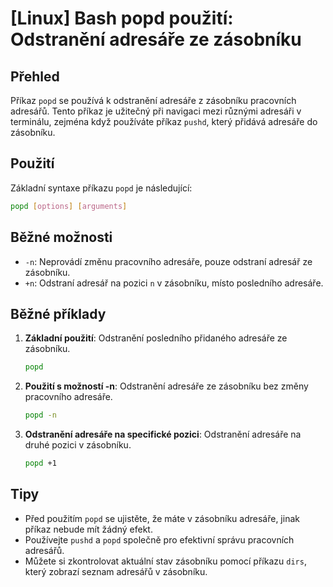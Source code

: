 # [Linux] Bash popd použití: Odstranění adresáře ze zásobníku

## Přehled
Příkaz `popd` se používá k odstranění adresáře z zásobníku pracovních adresářů. Tento příkaz je užitečný při navigaci mezi různými adresáři v terminálu, zejména když používáte příkaz `pushd`, který přidává adresáře do zásobníku.

## Použití
Základní syntaxe příkazu `popd` je následující:

```bash
popd [options] [arguments]
```

## Běžné možnosti
- `-n`: Neprovádí změnu pracovního adresáře, pouze odstraní adresář ze zásobníku.
- `+n`: Odstraní adresář na pozici `n` v zásobníku, místo posledního adresáře.

## Běžné příklady
1. **Základní použití**:
   Odstranění posledního přidaného adresáře ze zásobníku.
   ```bash
   popd
   ```

2. **Použití s možností -n**:
   Odstranění adresáře ze zásobníku bez změny pracovního adresáře.
   ```bash
   popd -n
   ```

3. **Odstranění adresáře na specifické pozici**:
   Odstranění adresáře na druhé pozici v zásobníku.
   ```bash
   popd +1
   ```

## Tipy
- Před použitím `popd` se ujistěte, že máte v zásobníku adresáře, jinak příkaz nebude mít žádný efekt.
- Používejte `pushd` a `popd` společně pro efektivní správu pracovních adresářů.
- Můžete si zkontrolovat aktuální stav zásobníku pomocí příkazu `dirs`, který zobrazí seznam adresářů v zásobníku.